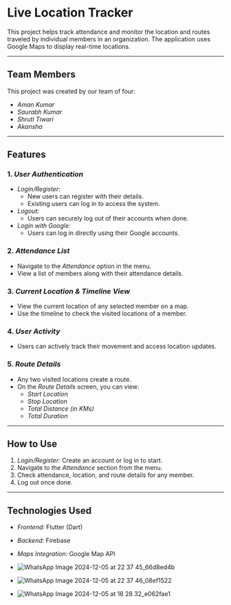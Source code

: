 # Live Location Tracker

This project helps track attendance and monitor the location and routes traveled by individual members in an organization. The application uses Google Maps to display real-time locations.

---

## Team Members

This project was created by our team of four:

- _Aman Kumar_
- _Saurabh Kumar_
- _Shruti Tiwari_
- _Akansha_

---

## Features

### 1. _User Authentication_

- _Login/Register:_
  - New users can register with their details.
  - Existing users can log in to access the system.
- _Logout:_
  - Users can securely log out of their accounts when done.
- _Login with Google:_
  - Users can log in directly using their Google accounts.

### 2. _Attendance List_

- Navigate to the _Attendance_ option in the menu.
- View a list of members along with their attendance details.

### 3. _Current Location & Timeline View_

- View the current location of any selected member on a map.
- Use the timeline to check the visited locations of a member.

### 4. _User Activity_

- Users can actively track their movement and access location updates.

### 5. _Route Details_

- Any two visited locations create a route.
- On the _Route Details_ screen, you can view:
  - _Start Location_
  - _Stop Location_
  - _Total Distance (in KMs)_
  - _Total Duration_

---

## How to Use

1. _Login/Register:_ Create an account or log in to start.
2. Navigate to the _Attendance_ section from the menu.
3. Check attendance, location, and route details for any member.
4. Log out once done.

---

## Technologies Used

- _Frontend:_ Flutter (Dart)
- _Backend:_ Firebase
- _Maps Integration:_ Google Map API


- ![WhatsApp Image 2024-12-05 at 22 37 45_66d8ed4b](https://github.com/user-attachments/assets/62ed26ec-94aa-4617-b94b-5b748d5a1db7)
- ![WhatsApp Image 2024-12-05 at 22 37 46_08ef1522](https://github.com/user-attachments/assets/2162b34b-797b-4ac3-b106-4ba1be51936a)
- ![WhatsApp Image 2024-12-05 at 18 28 32_e062fae1](https://github.com/user-attachments/assets/b817b559-c08d-41d0-aad9-c6d21cd613d6)




